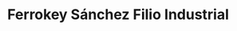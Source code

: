 ---
title: "Ferrokey Sánchez Filio Industrial"
url: /villaviciosa-de-odon/ferrokey-sanchez-filio-industrial/
shop: hágalo usted mismo
---